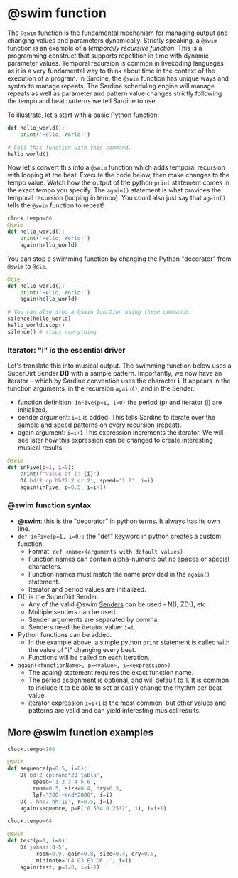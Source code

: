 # @swim function

The `@swim` function is the fundamental mechanism for managing output and changing values and parameters dynamically. Strictly speaking, a `@swim` function is an example of a *temporally recursive function*. This is a programming construct that supports repetition in time with dynamic parameter values. Temporal recursion is common in livecoding languages as it is a very fundamental way to think about time in the context of the execution of a program. In Sardine, the `@swim` function has unique ways and syntax to manage repeats. The Sardine scheduling engine will manage repeats as well as parameter and pattern value changes strictly following the tempo and beat patterns we tell Sardine to use. 

To illustrate, let's start with a basic Python function:

```python
def hello_world():
    print('Hello, World!')

# Call this function with this command.
hello_world()
```

Now let's convert this into a `@swim` function which adds temporal recursion with looping at the beat. Execute the code below, then make changes to the tempo value. Watch how the output of the python `print` statement comes in the exact tempo you specify. The `again()` statement is what provides the temporal recursion (looping in tempo). You could also just say that `again()` tells the `@swim` function to repeat! 

```python
clock.tempo=60 
@swim
def hello_world():
    print('Hello, World!')
    again(hello_world)
```
You can stop a swimming function by changing the Python "decorator" from `@swim` to `@die`.
```python
@die
def hello_world():
    print('Hello, World!')
    again(hello_world)

# You can also stop a @swim function using these commands: 
silence(hello_world)
hello_world.stop()
silence() # stops everything
```

### Iterator: "i" is the essential driver 
Let's translate this into musical output. The swimming function below uses a SuperDirt Sender **D()** with a sample pattern. Importantly, we now have an iterator - which by Sardine convention uses the character **i**. It appears in the function arguments, in the recursion `again()`, and in the Sender. 
- function definition: `inFive(p=1, i=0)` the period (p) and iterator (i) are initialized.
- sender argument: `i=i` is added. This tells Sardine to iterate over the sample and speed patterns on every recursion (repeat). 
- again argument: `i=i+1` This expression increments the iterator. We will see later how this expression can be changed to create interesting musical results. 

```python
@swim
def inFive(p=1, i=0):
    print(f"Value of i: {i}")
    D('bd!2 cp hh27:2 cr:2', speed='1 2', i=i)
    again(inFive, p=0.5, i=i+1)
```

### @swim function syntax
- **@swim**: this is the "decorator" in python terms. It always has its own line.
- `def inFive(p=1, i=0):` the "def" keyword in python creates a custom function. 
  - Format: `def <name>(arguments with default values)`
  - Function names can contain alpha-numeric but no spaces or special characters.
  - Function names must match the name provided in the `again()` statement.
  - Iterator and period values are initialized. 
- D() is the SuperDirt Sender. 
  - Any of the valid @swim [Senders](./senders.md) can be used - N(), ZD(), etc. 
  - Multiple senders can be used.
  - Sender arguments are separated by comma.
  - Senders need the iterator value: `i=i`.
- Python functions can be added.
  - In the example above, a simple python `print` statement is called with the value of "i" changing every beat. 
  - Functions will be called on each iteration. 
- `again(<functionName>, p=<value>, i=<expression>)` 
  - The again() statement requires the exact function name. 
  - The period assignment is optional, and will default to 1. It is common to include it to be able to set or easily change the rhythm per beat value. 
  - iterator expression `i=i+1` is the most common, but other values and patterns are valid and can yield interesting musical results. 

## More @swim function examples

```python
clock.tempo=100

@swim
def sequence(p=0.5, i=0):
    D('bd!2 cp:rand*20 tabla',
        speed='1 2 3 4 5 6',
        room=0.5, size=0.4, dry=0.5,
        lpf="200+rand*2000", i=i)
    D('. hh:7 hh:10', r=0.5, i=i)
    again(sequence, p=P('0.5!4 0.25!2', i), i=i+1)
```

```python
clock.tempo=64

@swim 
def test(p=1, i=0):
    D('jvbass:0~5', 
         room=0.9, gain=0.8, size=0.4, dry=0.5,
         midinote='C4 G3 E3 D6 .', i=i)
    again(test, p=1/8, i=i+1)
```





